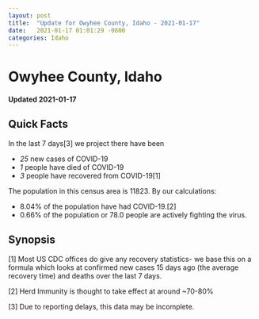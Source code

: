 ```yaml
---
layout: post
title:  "Update for Owyhee County, Idaho - 2021-01-17"
date:   2021-01-17 01:01:29 -0600
categories: Idaho
---
```


# Owyhee County, Idaho
#### Updated 2021-01-17

## Quick Facts

In the last 7 days[3] we project there have been
- *25* new cases of COVID-19
- *1* people have died of COVID-19
- *3* people have recovered from COVID-19[1]

The population in this census area is 11823. By our calculations:
- 8.04% of the population have had COVID-19.[2]
- 0.66% of the population or 78.0 people are actively fighting the virus.

## Synopsis




[1] Most US CDC offices do give any recovery statistics- we base this on a formula which looks at confirmed new cases
15 days ago (the average recovery time) and deaths over the last 7 days.

[2] Herd Immunity is thought to take effect at around ~70-80%

[3] Due to reporting delays, this data may be incomplete.
 
    